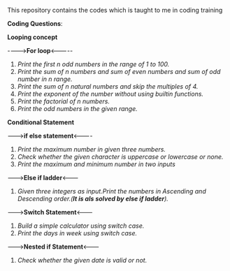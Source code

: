 This repository contains the codes which is taught to me in coding training

**Coding Questions**:

**Looping concept**

---->**For loop**<-----
1. _Print the first n odd numbers in the range of 1 to 100._
2. _Print the sum of n numbers and sum of even numbers and sum of odd number in n range._
3. _Print the sum of n natural numbers and skip the multiples of 4._
4. _Print the exponent of the number without using builtin functions._
5. _Print the factorial of n numbers._
6. _Print the odd numbers in the given range._
   
**Conditional Statement**

--->**if else statement**<----

1. _Print the maximum number in given three numbers._
2. _Check whether the given character is uppercase or lowercase or none._
3. _Print the maximum and minimum number in two inputs_
   
--->**Else if ladder**<---
   
1. _Given three integers as input.Print the numbers in Ascending and Descending order.(**It is als solved by else if ladder**)._
   
--->**Switch Statement**<---
   
1. _Build a simple calculator using switch case._
2. _Print the days in week using switch case._
   
--->**Nested if Statement**<---

1. _Check whether the given date is valid or not._
